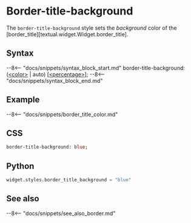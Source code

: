 # Border-title-background

The `border-title-background` style sets the *background* color of the [border_title][textual.widget.Widget.border_title].

## Syntax

--8<-- "docs/snippets/syntax_block_start.md"
border-title-background: (<a href="../../css_types/color">&lt;color&gt;</a> | auto) [<a href="../../css_types/percentage">&lt;percentage&gt;</a>];
--8<-- "docs/snippets/syntax_block_end.md"



## Example

--8<-- "docs/snippets/border_title_color.md"


## CSS

```sass
border-title-background: blue;
```

## Python

```python
widget.styles.border_title_background = "blue"
```


## See also

--8<-- "docs/snippets/see_also_border.md"
